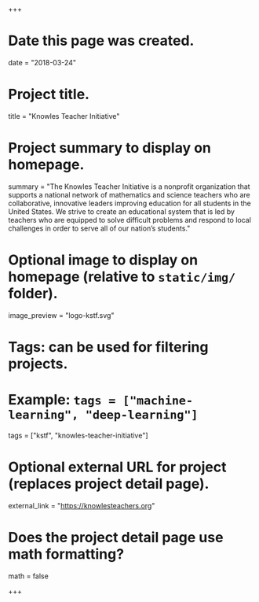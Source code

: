 +++
# Date this page was created.
date = "2018-03-24"

# Project title.
title = "Knowles Teacher Initiative"

# Project summary to display on homepage.
summary = "The Knowles Teacher Initiative is a nonprofit organization that supports a national network of mathematics and science teachers who are collaborative, innovative leaders improving education for all students in the United States. We strive to create an educational system that is led by teachers who are equipped to solve difficult problems and respond to local challenges in order to serve all of our nation’s students."

# Optional image to display on homepage (relative to `static/img/` folder).
image_preview = "logo-kstf.svg"

# Tags: can be used for filtering projects.
# Example: `tags = ["machine-learning", "deep-learning"]`
tags = ["kstf", "knowles-teacher-initiative"]

# Optional external URL for project (replaces project detail page).
external_link = "https://knowlesteachers.org"

# Does the project detail page use math formatting?
math = false

+++

